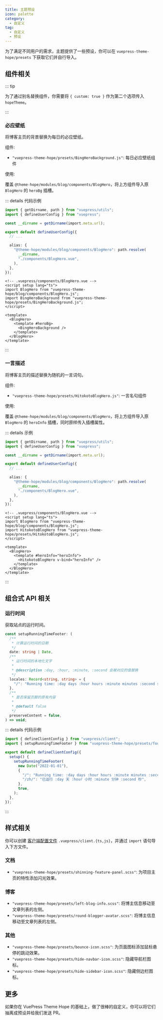 ```yaml
---
title: 主题预设
icon: palette
category:
  - 自定义
tag:
  - 自定义
  - 预设
---
```


为了满足不同用户的需求，主题提供了一些预设，你可以在 `vuepress-theme-hope/presets` 下获取它们并自行导入。

## 组件相关

::: tip

为了通过别名替换组件，你需要将 `{ custom: true }` 作为第二个选项传入 `hopeTheme`。

:::

### 必应壁纸

将博客主页的背景替换为每日的必应壁纸。

组件:

- `"vuepress-theme-hope/presets/BingHeroBackground.js"`: 每日必应壁纸组件

使用:

覆盖 `@theme-hope/modules/blog/components/BlogHero`，将上方组件导入原 `BlogHero` 的 `heroBg` 插槽。

::: details 代码示例

```ts title=".vuepress/config.ts"
import { getDirname, path } from "vuepress/utils";
import { defineUserConfig } from "vuepress";

const __dirname = getDirname(import.meta.url);

export default defineUserConfig({
  // ...

  alias: {
    "@theme-hope/modules/blog/components/BlogHero": path.resolve(
      __dirname,
      "./components/BlogHero.vue",
    ),
  },
});
```

```vue
<!-- .vuepress/components/BlogHero.vue -->
<script setup lang="ts">
import BlogHero from "vuepress-theme-hope/blog/components/BlogHero.js";
import BingHeroBackground from "vuepress-theme-hope/presets/BingHeroBackground.js";
</script>

<template>
  <BlogHero>
    <template #heroBg>
      <BingHeroBackground />
    </template>
  </BlogHero>
</template>
```

:::

### 一言描述

将博客主页的描述替换为随机的一言词句。

组件:

- `"vuepress-theme-hope/presets/HitokotoBlogHero.js"`: 一言名句组件

使用:

覆盖 `@theme-hope/modules/blog/components/BlogHero`，将上方组件导入原 `BlogHero` 的 `heroInfo` 插槽，同时原样传入插槽属性。

::: details 示例

```ts title=".vuepress/config.ts"
import { getDirname, path } from "vuepress/utils";
import { defineUserConfig } from "vuepress";

const __dirname = getDirname(import.meta.url);

export default defineUserConfig({
  // ...

  alias: {
    "@theme-hope/modules/blog/components/BlogHero": path.resolve(
      __dirname,
      "./components/BlogHero.vue",
    ),
  },
});
```

```vue
<!-- .vuepress/components/BlogHero.vue -->
<script setup lang="ts">
import BlogHero from "vuepress-theme-hope/blog/components/BlogHero.js";
import HitokotoBlogHero from "vuepress-theme-hope/presets/HitokotoBlogHero.js";
</script>

<template>
  <BlogHero>
    <template #heroInfo="heroInfo">
      <HitokotoBlogHero v-bind="heroInfo" />
    </template>
  </BlogHero>
</template>
```

:::

## 组合式 API 相关

### 运行时间

获取站点的运行时间。

```ts
const setupRunningTimeFooter: (
  /**
   * 计算运行时间的日期
   */
  date: string | Date,
  /**
   * 运行时间的本地化文字
   *
   * @description :day, :hour, :minute, :second 会被对应的值替换
   */
  locales: Record<string, string> = {
    "/": "Running time: :day days :hour hours :minute minutes :second seconds",
  },
  /**
   * 是否保留页脚的原有内容
   *
   * @default false
   */
  preserveContent = false,
) => void;
```

::: details 代码示例

```ts title=".vuepress/client.ts"
import { defineClientConfig } from "vuepress/client";
import { setupRunningTimeFooter } from "vuepress-theme-hope/presets/footerRunningTime.js";

export default defineClientConfig({
  setup() {
    setupRunningTimeFooter(
      new Date("2022-01-01"),
      {
        "/": "Running time: :day days :hour hours :minute minutes :second seconds",
        "/zh/": "已运行 :day 天 :hour 小时 :minute 分钟 :second 秒",
      },
      true,
    );
  },
});
```

:::

## 样式相关

你可以创建 [客户端配置文件](../../cookbook/vuepress/config.md#客户端配置文件) `.vuepress/client.{ts,js}`，并通过 `import` 语句导入下方文件。

### 文档

- `"vuepress-theme-hope/presets/shinning-feature-panel.scss"`: 为项目主页的特性添加闪光效果。

### 博客

- `"vuepress-theme-hope/presets/left-blog-info.scss"`: 将博主信息移动至文章列表的左侧。
- `"vuepress-theme-hope/presets/round-blogger-avatar.scss"`: 将博主信息移动至文章列表的左侧。

### 其他

- `"vuepress-theme-hope/presets/bounce-icon.scss"`: 为页面图标添加鼠标悬停的跳动效果。
- `"vuepress-theme-hope/presets/hide-navbar-icon.scss"`: 隐藏导航栏图标。
- `"vuepress-theme-hope/presets/hide-sidebar-icon.scss"`: 隐藏侧边栏图标。

## 更多

如果你在 VuePress Theme Hope 的基础上，做了很棒的自定义，你可以将它们抽离成预设并给我们发送 PR。
